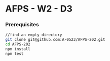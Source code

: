# AFPS - W2 - D3

### Prerequisites
```bash
//find an empty directory
git clone git@github.com:A-0523/AFPS-202.git
cd AFPS-202
npm install
npm test
```